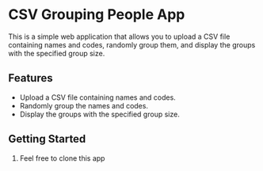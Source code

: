 # CSV Grouping People App

This is a simple web application that allows you to upload a CSV file containing names and codes, randomly group them, and display the groups with the specified group size.

## Features

- Upload a CSV file containing names and codes.
- Randomly group the names and codes.
- Display the groups with the specified group size.

## Getting Started

1. Feel free to clone this app
